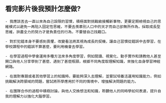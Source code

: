 ## 看完影片後我預計怎麼做?

    - 我應該丟去一直以來為自己設限的習慣，積極面對挑戰級接觸新事物，更要定期檢視自己的思維模式以避免一再陷入固定性思維，不要去羨慕別人口中的天才而自己卻無所作為，採取成長型思維，拚盡全力的努力才是負責任的行為，不要替自己找藉口。

    - 對於犯錯本身不要感到畏懼，改變看法將其視為成長的契機，讓自己習慣從錯誤中去學習，在學校課程中的錯誤不算甚麼，要利用機會去學習。

    - 在學習過程中學會運用多種方法來多角度學習，例如閱讀、視覺化、動手實作和請教他人甚至開口與他人分享學到了甚麼、遇到了甚麼瓶頸，根據不同角度取理解知識，來強化自身學習神經網路。

    - 在面對專題或者其他學習上的知識時，要能夠深入去理解，並嘗試培養活運用知識能力，例如挑戰解決跨領域的問題，嘗試將所學應用於不同的情境中，增強解決問題的能力。

    - 在團隊合作的過程中積極討論，與他人交換想法和知識，聆聽他人的同時學如何表達，提升自我的理解力以強化大腦學習。
